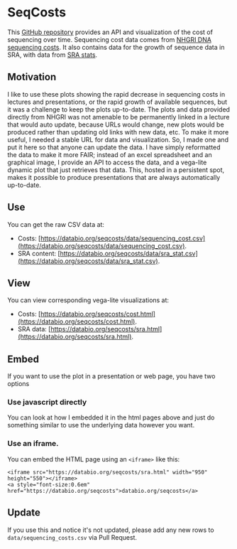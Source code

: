 # SeqCosts

This [GitHub repository](https://github.com/databio/seqcosts) provides an API and visualization of the cost of sequencing over time. Sequencing cost data comes from [NHGRI DNA sequencing costs](https://www.genome.gov/about-genomics/fact-sheets/DNA-Sequencing-Costs-Data). It also contains data for the growth of sequence data in SRA, with data from [SRA stats](https://www.ncbi.nlm.nih.gov/Traces/sra/sra_stat.cgi).

## Motivation

I like to use these plots showing the rapid decrease in sequencing costs in lectures and presentations, or the rapid growth of available sequences, but it was a challenge to keep the plots up-to-date. The plots and data provided directly from NHGRI was not amenable to be permanently linked in a lecture that would auto update, because URLs would change, new plots would be produced rather than updating old links with new data, etc. To make it more useful, I needed a stable URL for data and visualization. So, I made one and put it here so that anyone can update the data. I have simply reformatted the data to make it more FAIR; instead of an excel spreadsheet and an graphical image, I provide an API to access the data, and a vega-lite dynamic plot that just retrieves that data. This, hosted in a persistent spot, makes it possible to produce presentations that are always automatically up-to-date.

## Use

You can get the raw CSV data at:
- Costs: [https://databio.org/seqcosts/data/sequencing_cost.csv](https://databio.org/seqcosts/data/sequencing_cost.csv).
- SRA content: [https://databio.org/seqcosts/data/sra_stat.csv](https://databio.org/seqcosts/data/sra_stat.csv).

## View

You can view corresponding vega-lite visualizations at:
- Costs: [https://databio.org/seqcosts/cost.html](https://databio.org/seqcosts/cost.html).
- SRA data: [https://databio.org/seqcosts/sra.html](https://databio.org/seqcosts/sra.html).

## Embed

If you want to use the plot in a presentation or web page, you have two options

### Use javascript directly

You can look at how I embedded it in the html pages above and just do something similar to use the underlying data however you want.

### Use an iframe.

You can embed the HTML page using an `<iframe>` like this:

```
<iframe src="https://databio.org/seqcosts/sra.html" width="950" height="550"></iframe>
<a style="font-size:0.6em" href="https://databio.org/seqcosts">databio.org/seqcosts</a>
```

## Update

If you use this and notice it's not updated, please add any new rows to `data/sequencing_costs.csv` via Pull Request.
